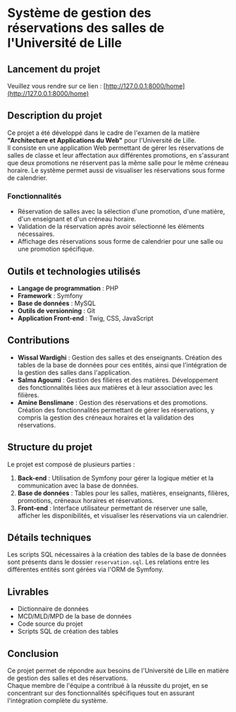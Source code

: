 # Système de gestion des réservations des salles de l'Université de Lille

## Lancement du projet
Veuillez vous rendre sur ce lien : [http://127.0.0.1:8000/home](http://127.0.0.1:8000/home)

## Description du projet
Ce projet a été développé dans le cadre de l'examen de la matière **"Architecture et Applications du Web"** pour l'Université de Lille.  
Il consiste en une application Web permettant de gérer les réservations de salles de classe et leur affectation aux différentes promotions, en s'assurant que deux promotions ne réservent pas la même salle pour le même créneau horaire. Le système permet aussi de visualiser les réservations sous forme de calendrier.

### Fonctionnalités
- Réservation de salles avec la sélection d'une promotion, d'une matière, d'un enseignant et d'un créneau horaire.
- Validation de la réservation après avoir sélectionné les éléments nécessaires.
- Affichage des réservations sous forme de calendrier pour une salle ou une promotion spécifique.

## Outils et technologies utilisés
- **Langage de programmation** : PHP
- **Framework** : Symfony
- **Base de données** : MySQL
- **Outils de versionning** : Git
- **Application Front-end** : Twig, CSS, JavaScript

## Contributions
- **Wissal Wardighi** : Gestion des salles et des enseignants. Création des tables de la base de données pour ces entités, ainsi que l'intégration de la gestion des salles dans l'application.
- **Salma Agoumi** : Gestion des filières et des matières. Développement des fonctionnalités liées aux matières et à leur association avec les filières.
- **Amine Benslimane** : Gestion des réservations et des promotions. Création des fonctionnalités permettant de gérer les réservations, y compris la gestion des créneaux horaires et la validation des réservations.

## Structure du projet
Le projet est composé de plusieurs parties :
1. **Back-end** : Utilisation de Symfony pour gérer la logique métier et la communication avec la base de données.
2. **Base de données** : Tables pour les salles, matières, enseignants, filières, promotions, créneaux horaires et réservations.
3. **Front-end** : Interface utilisateur permettant de réserver une salle, afficher les disponibilités, et visualiser les réservations via un calendrier.

## Détails techniques
Les scripts SQL nécessaires à la création des tables de la base de données sont présents dans le dossier `reservation.sql`. Les relations entre les différentes entités sont gérées via l'ORM de Symfony.

## Livrables
- Dictionnaire de données
- MCD/MLD/MPD de la base de données
- Code source du projet
- Scripts SQL de création des tables

## Conclusion
Ce projet permet de répondre aux besoins de l'Université de Lille en matière de gestion des salles et des réservations.  
Chaque membre de l'équipe a contribué à la réussite du projet, en se concentrant sur des fonctionnalités spécifiques tout en assurant l'intégration complète du système.
